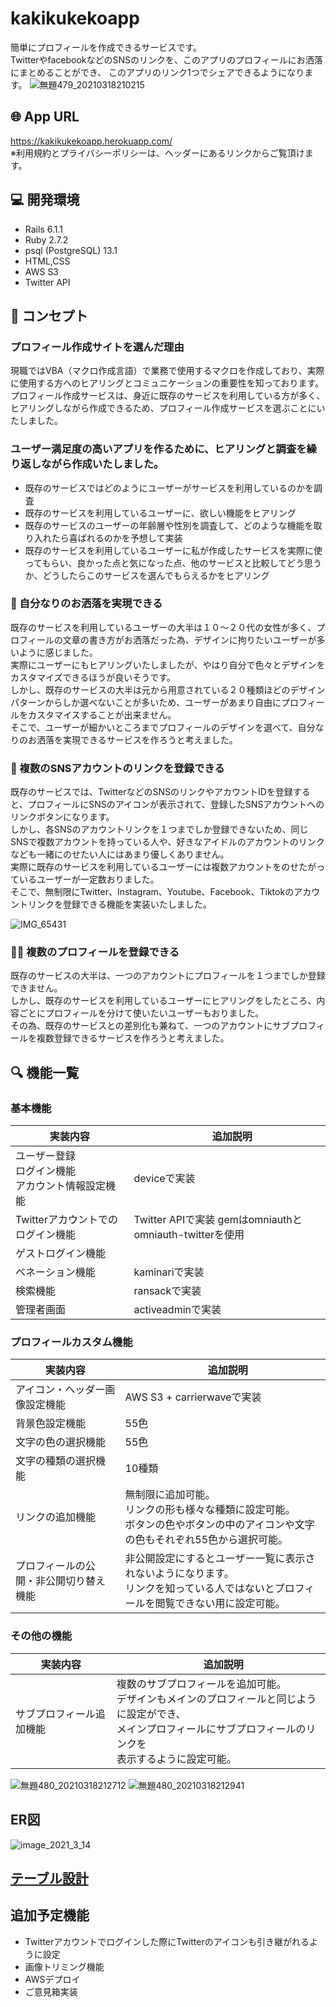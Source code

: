 # kakikukekoapp
簡単にプロフィールを作成できるサービスです。  
TwitterやfacebookなどのSNSのリンクを、このアプリのプロフィールにお洒落にまとめることができ、
このアプリのリンク1つでシェアできるようになります。
![無題479_20210318210215](https://user-images.githubusercontent.com/76430700/111623489-cd0cb500-882d-11eb-8bf5-c7096f88278f.png)

## 🌐 App URL
https://kakikukekoapp.herokuapp.com/  
※利用規約とプライバシーポリシーは、ヘッダーにあるリンクからご覧頂けます。
## 💻 開発環境
- Rails 6.1.1
- Ruby 2.7.2
- psql (PostgreSQL) 13.1
- HTML,CSS
- AWS S3
- Twitter API

## 💬 コンセプト
### プロフィール作成サイトを選んだ理由
現職ではVBA（マクロ作成言語）で業務で使用するマクロを作成しており、実際に使用する方へのヒアリングとコミュニケーションの重要性を知っております。   
プロフィール作成サービスは、身近に既存のサービスを利用している方が多く、ヒアリングしながら作成できるため、プロフィール作成サービスを選ぶことにいたしました。

### ユーザー満足度の高いアプリを作るために、ヒアリングと調査を繰り返しながら作成いたしました。  
- 既存のサービスではどのようにユーザーがサービスを利用しているのかを調査  
- 既存のサービスを利用しているユーザーに、欲しい機能をヒアリング
- 既存のサービスのユーザーの年齢層や性別を調査して、どのような機能を取り入れたら喜ばれるのかを予想して実装
- 既存のサービスを利用しているユーザーに私が作成したサービスを実際に使ってもらい、良かった点と気になった点、他のサービスと比較してどう思うか、どうしたらこのサービスを選んでもらえるかをヒアリング

### 🎨 自分なりのお洒落を実現できる
既存のサービスを利用しているユーザーの大半は１０～２０代の女性が多く、プロフィールの文章の書き方がお洒落だった為、デザインに拘りたいユーザーが多いように感じました。  
実際にユーザーにもヒアリングいたしましたが、やはり自分で色々とデザインをカスタマイズできるほうが良いそうです。  
しかし、既存のサービスの大半は元から用意されている２０種類ほどのデザインパターンからしか選べないことが多いため、ユーザーがあまり自由にプロフィールをカスタマイスすることが出来ません。   
そこで、ユーザーが細かいところまでプロフィールのデザインを選べて、自分なりのお洒落を実現できるサービスを作ろうと考えました。  

### 🔗 複数のSNSアカウントのリンクを登録できる
既存のサービスでは、TwitterなどのSNSのリンクやアカウントIDを登録すると、プロフィールにSNSのアイコンが表示されて、登録したSNSアカウントへのリンクボタンになります。    
しかし、各SNSのアカウントリンクを１つまでしか登録できないため、同じSNSで複数アカウントを持っている人や、好きなアイドルのアカウントのリンクなども一緒にのせたい人にはあまり優しくありません。  
実際に既存のサービスを利用しているユーザーには複数アカウントをのせたがっているユーザーが一定数おりました。  
そこで、無制限にTwitter、Instagram、Youtube、Facebook、Tiktokのアカウントリンクを登録できる機能を実装いたしました。  

![IMG_65431](https://user-images.githubusercontent.com/76430700/110473292-b7a6d500-8121-11eb-9804-8707115d02b4.png)

### 📄📄 複数のプロフィールを登録できる
既存のサービスの大半は、一つのアカウントにプロフィールを１つまでしか登録できません。  
しかし、既存のサービスを利用しているユーザーにヒアリングをしたところ、内容ごとにプロフィールを分けて使いたいユーザーもおりました。  
その為、既存のサービスとの差別化も兼ねて、一つのアカウントにサブプロフィールを複数登録できるサービスを作ろうと考えました。

## 🔍 機能一覧

### 基本機能
|  実装内容  |　追加説明  |
| ---- | ---- |
|  ユーザー登録<br>ログイン機能<br>アカウント情報設定機能  |  deviceで実装  |
|  Twitterアカウントでのログイン機能  |  Twitter APIで実装 gemはomniauthとomniauth-twitterを使用|
|  ゲストログイン機能  |    |
|  べネーション機能 |  kaminariで実装  |
|  検索機能 |  ransackで実装  |
|  管理者画面  |  activeadminで実装  |

### プロフィールカスタム機能 
|  実装内容  |　追加説明  |
| ---- | ---- |
|  アイコン・ヘッダー画像設定機能  |  AWS S3 + carrierwaveで実装  |
| 背景色設定機能  |  55色  |
| 文字の色の選択機能 |  55色  |
| 文字の種類の選択機能  |  10種類  |
| リンクの追加機能  |  無制限に追加可能。<br>リンクの形も様々な種類に設定可能。<br>ボタンの色やボタンの中のアイコンや文字の色もそれぞれ55色から選択可能。  |
| プロフィールの公開・非公開切り替え機能  |  非公開設定にするとユーザー一覧に表示されないようになります。<br>リンクを知っている人ではないとプロフィールを閲覧できない用に設定可能。  |

### その他の機能
|  実装内容 　|　追加説明  |
| ---- | ---- |
|  サブプロフィール追加機能  | 複数のサブプロフィールを追加可能。<br> デザインもメインのプロフィールと同じように設定ができ、<br>メインプロフィールにサブプロフィールのリンクを<br>表示するように設定可能。  |

![無題480_20210318212712](https://user-images.githubusercontent.com/76430700/111626369-4063f600-8831-11eb-8bc7-de4c87853631.png)
![無題480_20210318212941](https://user-images.githubusercontent.com/76430700/111626375-41952300-8831-11eb-8c7f-c8638e872219.png)

## ER図
![image_2021_3_14](https://user-images.githubusercontent.com/76430700/111061013-70836000-84e4-11eb-9015-5fc5c4dad9c4.png)


## [テーブル設計](https://docs.google.com/spreadsheets/d/13P-5MeE7ZZ1ZR2DLBxzS01MRNf-DVC8XF1ZidiUwb-0/edit#gid=0)

## 追加予定機能
- Twitterアカウントでログインした際にTwitterのアイコンも引き継がれるように設定
- 画像トリミング機能
- AWSデプロイ
- ご意見箱実装
